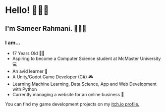 # Hello! 🙋🏽‍♂️

## I'm Sameer Rahmani. 👨🏽‍💼

### I am...

- 17 Years Old 🧑🏽
- Aspiring to become a Computer Science student at McMaster University 💻
- An avid learner 🧠
- A Unity/Godot Game Developer (C#) 🎮
- Learning Machine Learning, Data Science, App and Web Development with Python
- Currently managing a website for an online business 🏪


You can find my game development projects on my [itch.io profile.](https://sameerr.itch.io/)

